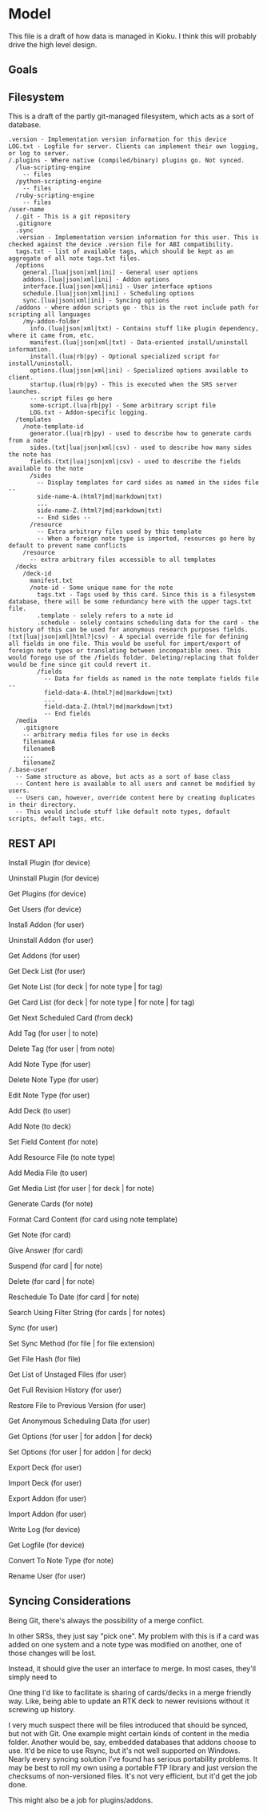 # Model

This file is a draft of how data is managed in Kioku. I think this will probably drive the high level design.

## Goals


## Filesystem

This is a draft of the partly git-managed filesystem, which acts as a sort of database.
```
.version - Implementation version information for this device
LOG.txt - Logfile for server. Clients can implement their own logging, or log to server.
/.plugins - Where native (compiled/binary) plugins go. Not synced.
  /lua-scripting-engine
    -- files
  /python-scripting-engine
    -- files
  /ruby-scripting-engine
    -- files
/user-name
  /.git - This is a git repository
  .gitignore
  .sync
  .version - Implementation version information for this user. This is checked against the device .version file for ABI compatibility.
  tags.txt - list of available tags, which should be kept as an aggregate of all note tags.txt files.
  /options
    general.[lua|json|xml|ini] - General user options
    addons.[lua|json|xml|ini] - Addon options
    interface.[lua|json|xml|ini] - User interface options
    schedule.[lua|json|xml|ini] - Scheduling options
    sync.[lua|json|xml|ini] - Syncing options
  /addons - where addon scripts go - this is the root include path for scripting all languages
    /my-addon-folder
      info.(lua|json|xml|txt) - Contains stuff like plugin dependency, where it came from, etc.
      manifest.(lua|json|xml|txt) - Data-oriented install/uninstall information.
      install.(lua|rb|py) - Optional specialized script for install/uninstall.
      options.(lua|json|xml|ini) - Specialized options available to client.
      startup.(lua|rb|py) - This is executed when the SRS server launches.
      -- script files go here
      some-script.(lua|rb|py) - Some arbitrary script file
      LOG.txt - Addon-specific logging.
  /templates
    /note-template-id
      generator.(lua|rb|py) - used to describe how to generate cards from a note
      sides.(txt|lua|json|xml|csv) - used to describe how many sides the note has
      fields.(txt|lua|json|xml|csv) - used to describe the fields available to the note
      /sides
        -- Display templates for card sides as named in the sides file --
        side-name-A.(html?|md|markdown|txt)
        ...
        side-name-Z.(html?|md|markdown|txt)
        -- End sides --
      /resource
        -- Extra arbitrary files used by this template
        -- When a foreign note type is imported, resources go here by default to prevent name conflicts
    /resource
      -- extra arbitrary files accessible to all templates
  /decks
    /deck-id
      manifest.txt
      /note-id - Some unique name for the note
        tags.txt - Tags used by this card. Since this is a filesystem database, there will be some redundancy here with the upper tags.txt file.
        .template - solely refers to a note id
        .schedule - solely contains scheduling data for the card - the history of this can be used for anonymous research purposes fields.(txt|lua|json|xml|html?|csv) - A special override file for defining all fields in one file. This would be useful for import/export of foreign note types or translating between incompatible ones. This would forego use of the /fields folder. Deleting/replacing that folder would be fine since git could revert it.
        /fields
          -- Data for fields as named in the note template fields file --
          field-data-A.(html?|md|markdown|txt)
          ...
          field-data-Z.(html?|md|markdown|txt)
          -- End fields
  /media
    .gitignore
    -- arbitrary media files for use in decks
    filenameA
    filenameB
    ...
    filenameZ
/.base-user
  -- Same structure as above, but acts as a sort of base class
  -- Content here is available to all users and cannot be modified by users.
  -- Users can, however, override content here by creating duplicates in their directory.
  -- This would include stuff like default note types, default scripts, default tags, etc.
```

## REST API

Install Plugin (for device)

Uninstall Plugin (for device)

Get Plugins (for device)

Get Users (for device)

Install Addon (for user)

Uninstall Addon (for user)

Get Addons (for user)

Get Deck List (for user)

Get Note List (for deck | for note type | for tag)

Get Card List (for deck | for note type | for note | for tag)

Get Next Scheduled Card (from deck)

Add Tag (for user | to note)

Delete Tag (for user | from note)

Add Note Type (for user)

Delete Note Type (for user)

Edit Note Type (for user)

Add Deck (to user)

Add Note (to deck)

Set Field Content (for note)

Add Resource File (to note type)

Add Media File (to user)

Get Media List (for user | for deck | for note)

Generate Cards (for note)

Format Card Content (for card using note template)

Get Note (for card)

Give Answer (for card)

Suspend (for card | for note)

Delete (for card | for note)

Reschedule To Date (for card | for note)

Search Using Filter String (for cards | for notes)

Sync (for user)

Set Sync Method (for file | for file extension)

Get File Hash (for file)

Get List of Unstaged Files (for user)

Get Full Revision History (for user)

Restore File to Previous Version (for user)

Get Anonymous Scheduling Data (for user)

Get Options (for user | for addon | for deck)

Set Options (for user | for addon | for deck)

Export Deck (for user)

Import Deck (for user)

Export Addon (for user)

Import Addon (for user)

Write Log (for device)

Get Logfile (for device)

Convert To Note Type (for note)

Rename User (for user)

## Syncing Considerations

Being Git, there's always the possibility of a merge conflict.

In other SRSs, they just say "pick one". My problem with this is if a card was added on one system and a note type was modified on another, one of those changes will be lost.

Instead, it should give the user an interface to merge. In most cases, they'll simply need to 

One thing I'd like to facilitate is sharing of cards/decks in a merge friendly way. Like, being able to update an RTK deck to newer revisions without it screwing up history.

I very much suspect there will be files introduced that should be synced, but not with Git. One example might certain kinds of content in the media folder. Another would be, say, embedded databases that addons choose to use. It'd be nice to use Rsync, but it's not well supported on Windows. Nearly every syncing solution I've found has serious portability problems. It may be best to roll my own using a portable FTP library and just version the checksums of non-versioned files. It's not very efficient, but it'd get the job done.

This might also be a job for plugins/addons.
